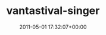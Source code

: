 ---
title:		"vantastival-singer"
mediatype:		"upload"
description:		"TBC"
date:		"2011-05-01 17:32:07+00:00"
album:		"music"
filename:		"vantastival-singer.md"
series:		""
cl_public_id:		"music/vantastival-singer"
cl_version:		1497004909
format:		"tiff"
bytes:		2094628
width:		810
height:		1440
exposure_mode:		"Manual"
program:		"Manual"
aperture:		"5.6"
focal_length:		"200.0 mm"
iso:		"500"
shutter_speed:		"1/80"
metering:		"Multi-segment"
flash:		"Off, Did not fire"
white_balance:		"Custom"
colour_temp:		"4350"
has_crop:		"false"
orientation:		"Horizontal (normal)"
camera_model:		"NIKON D7000"
lens_info:		"18-200mm f/3.5-5.6"
artist:		"No artist info"
x_resolution:		"300"
y_resolution:		"300"
---